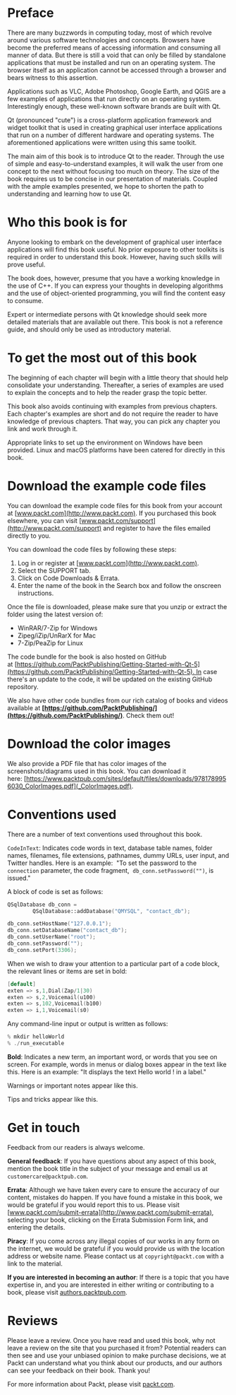 # Preface

There are many buzzwords in computing today, most of which revolve around various software technologies and concepts. Browsers have become the preferred means of accessing information and consuming all manner of data. But there is still a void that can only be filled by standalone applications that must be installed and run on an operating system. The browser itself as an application cannot be accessed through a browser and bears witness to this assertion.

Applications such as VLC, Adobe Photoshop, Google Earth, and QGIS are a few examples of applications that run directly on an operating system. Interestingly enough, these well-known software brands are built with Qt.

Qt (pronounced "cute") is a cross-platform application framework and widget toolkit that is used in creating graphical user interface applications that run on a number of different hardware and operating systems. The aforementioned applications were written using this same toolkit.

The main aim of this book is to introduce Qt to the reader. Through the use of simple and easy-to-understand examples, it will walk the user from one concept to the next without focusing too much on theory. The size of the book requires us to be concise in our presentation of materials. Coupled with the ample examples presented, we hope to shorten the path to understanding and learning how to use Qt.

# Who this book is for

Anyone looking to embark on the development of graphical user interface applications will find this book useful. No prior exposure to other toolkits is required in order to understand this book. However, having such skills will prove useful.

The book does, however, presume that you have a working knowledge in the use of C++. If you can express your thoughts in developing algorithms and the use of object-oriented programming, you will find the content easy to consume.

Expert or intermediate persons with Qt knowledge should seek more detailed materials that are available out there. This book is not a reference guide, and should only be used as introductory material.

# To get the most out of this book

The beginning of each chapter will begin with a little theory that should help consolidate your understanding. Thereafter, a series of examples are used to explain the concepts and to help the reader grasp the topic better.

This book also avoids continuing with examples from previous chapters. Each chapter's examples are short and do not require the reader to have knowledge of previous chapters. That way, you can pick any chapter you link and work through it.

Appropriate links to set up the environment on Windows have been provided. Linux and macOS platforms have been catered for directly in this book.

# Download the example code files

You can download the example code files for this book from your account at [www.packt.com](http://www.packt.com). If you purchased this book elsewhere, you can visit [www.packt.com/support](http://www.packt.com/support) and register to have the files emailed directly to you.

You can download the code files by following these steps:

1.  Log in or register at [www.packt.com](http://www.packt.com).
2.  Select the SUPPORT tab.
3.  Click on Code Downloads & Errata.
4.  Enter the name of the book in the Search box and follow the onscreen instructions.

Once the file is downloaded, please make sure that you unzip or extract the folder using the latest version of:

*   WinRAR/7-Zip for Windows
*   Zipeg/iZip/UnRarX for Mac
*   7-Zip/PeaZip for Linux

The code bundle for the book is also hosted on GitHub at [https://github.com/PacktPublishing/Getting-Started-with-Qt-5](https://github.com/PacktPublishing/Getting-Started-with-Qt-5). In case there's an update to the code, it will be updated on the existing GitHub repository.

We also have other code bundles from our rich catalog of books and videos available at **[https://github.com/PacktPublishing/](https://github.com/PacktPublishing/)**. Check them out!

# Download the color images

We also provide a PDF file that has color images of the screenshots/diagrams used in this book. You can download it here: [https://www.packtpub.com/sites/default/files/downloads/9781789956030_ColorImages.pdf](_ColorImages.pdf).

# Conventions used

There are a number of text conventions used throughout this book.

`CodeInText`: Indicates code words in text, database table names, folder names, filenames, file extensions, pathnames, dummy URLs, user input, and Twitter handles. Here is an example:  "To set the password to the `connection` parameter, the code fragment,  `db_conn.setPassword("")`, is issued."

A block of code is set as follows:

```cpp
QSqlDatabase db_conn =
        QSqlDatabase::addDatabase("QMYSQL", "contact_db");

db_conn.setHostName("127.0.0.1");
db_conn.setDatabaseName("contact_db");
db_conn.setUserName("root");
db_conn.setPassword("");
db_conn.setPort(3306);

```

When we wish to draw your attention to a particular part of a code block, the relevant lines or items are set in bold:

```cpp
[default]
exten => s,1,Dial(Zap/1|30)
exten => s,2,Voicemail(u100)
exten => s,102,Voicemail(b100)
exten => i,1,Voicemail(s0)
```

Any command-line input or output is written as follows:

```cpp
% mkdir helloWorld
% ./run_executable
```

**Bold**: Indicates a new term, an important word, or words that you see on screen. For example, words in menus or dialog boxes appear in the text like this. Here is an example: "It displays the text Hello world ! in a label."

Warnings or important notes appear like this.

Tips and tricks appear like this.

# Get in touch

Feedback from our readers is always welcome.

**General feedback**: If you have questions about any aspect of this book, mention the book title in the subject of your message and email us at `customercare@packtpub.com`.

**Errata**: Although we have taken every care to ensure the accuracy of our content, mistakes do happen. If you have found a mistake in this book, we would be grateful if you would report this to us. Please visit [www.packt.com/submit-errata](http://www.packt.com/submit-errata), selecting your book, clicking on the Errata Submission Form link, and entering the details.

**Piracy**: If you come across any illegal copies of our works in any form on the internet, we would be grateful if you would provide us with the location address or website name. Please contact us at `copyright@packt.com` with a link to the material.

**If you are interested in becoming an author**: If there is a topic that you have expertise in, and you are interested in either writing or contributing to a book, please visit [authors.packtpub.com](http://authors.packtpub.com/).

# Reviews

Please leave a review. Once you have read and used this book, why not leave a review on the site that you purchased it from? Potential readers can then see and use your unbiased opinion to make purchase decisions, we at Packt can understand what you think about our products, and our authors can see your feedback on their book. Thank you!

For more information about Packt, please visit [packt.com](http://www.packt.com/).